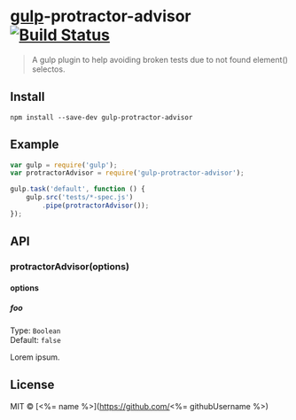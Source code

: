 # [gulp](http://gulpjs.com)-protractor-advisor [![Build Status](https://secure.travis-ci.org/ramonvictor/gulp-protractor-advisor.png?branch=master)](http://travis-ci.org/ramonvictor/gulp-protractor-advisor)

> A gulp plugin to help avoiding broken tests due to not found element() selectos.


## Install

```
npm install --save-dev gulp-protractor-advisor
```


## Example

```js
var gulp = require('gulp');
var protractorAdvisor = require('gulp-protractor-advisor');

gulp.task('default', function () {
	gulp.src('tests/*-spec.js')
		.pipe(protractorAdvisor());
});
```


## API

### protractorAdvisor(options)

#### options

##### foo

Type: `Boolean`  
Default: `false`

Lorem ipsum.


## License

MIT © [<%= name %>](https://github.com/<%= githubUsername %>)
